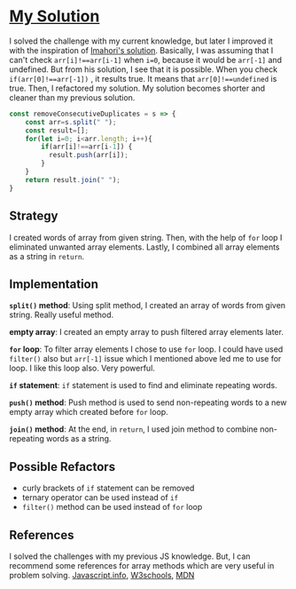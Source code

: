 # [My Solution](https://www.codewars.com/kata/5b39e91ee7a2c103300018b3/javascript)

I solved the challenge with my current knowledge, but later I improved it with the inspiration
of [Imahori's solution](https://www.codewars.com/kata/reviews/5b39e927e7a2c103300018b5/groups/5b3a6472615a90b74d000e04). Basically, I was assuming that I can't 
check `arr[i]!==arr[i-1]` when `i=0`, because it would be `arr[-1]` and undefined.
But from his solution, I see that it is possible. When you check `if(arr[0]!==arr[-1])`
, it results true. It means that `arr[0]!==undefined` is true. Then, I refactored my solution.
My solution becomes shorter and cleaner than my previous solution.

```js
const removeConsecutiveDuplicates = s => {
    const arr=s.split(" ");
    const result=[];
    for(let i=0; i<arr.length; i++){
        if(arr[i]!==arr[i-1]) {
          result.push(arr[i]);
        }
    }
    return result.join(" ");
}

```

## Strategy

I created words of array from given string. Then, with the help of `for` loop I
eliminated unwanted array elements. Lastly, I combined all array elements
as a string in `return`.

## Implementation

**`split()` method**: Using split method, I created an array of words from
given string. Really useful method.

**empty array**: I created an empty array to push filtered array elements later.

**`for` loop**: To filter array elements I chose to use `for` loop. I could
have used `filter()` also but `arr[-1]` issue which I mentioned above
led me to use for loop. I like this loop also. Very powerful.

**`if` statement**: `if` statement is used to find and eliminate repeating words.

**`push()` method**: Push method is used to send non-repeating words to a new
empty array which created before `for` loop.

**`join()` method**: At the end, in `return`, I used join method to combine
non-repeating words as a string.

## Possible Refactors

- curly brackets of `if` statement can be removed
- ternary operator can be used instead of `if`
- `filter()` method can be used instead of `for` loop

## References

I solved the challenges with my previous JS knowledge. But, I can recommend
some references for array methods which are very useful in problem solving.
[Javascript.info](https://javascript.info/array-methods),
[W3schools](https://www.w3schools.com/js/js_array_methods.asp),
[MDN](https://developer.mozilla.org/en-US/docs/Web/JavaScript/Reference/Global_Objects/Array)
